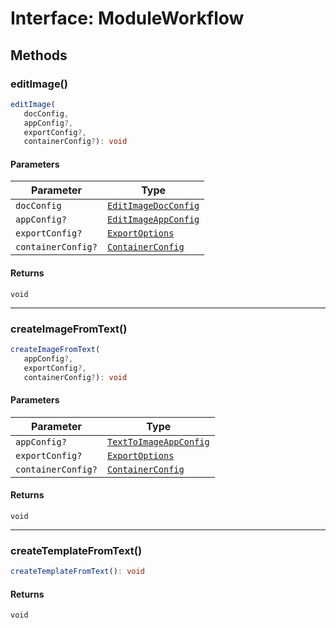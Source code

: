 # Interface: ModuleWorkflow

## Methods

### editImage()

```ts
editImage(
   docConfig, 
   appConfig?, 
   exportConfig?, 
   containerConfig?): void
```

#### Parameters

| Parameter          | Type                                                                                                               |
| ------------------ | ------------------------------------------------------------------------------------------------------------------ |
| `docConfig`        | [`EditImageDocConfig`](../../../../../../shared/src/types/module/DocConfig.types/interfaces/edit-image-doc-config/index.md) |
| `appConfig?`       | [`EditImageAppConfig`](../../../../../../shared/src/types/module/AppConfig.types/interfaces/EditImageapp-config.md) |
| `exportConfig?`    | [`ExportOptions`](../../../../../../shared/src/types/ExportConfig.types/type-aliases/export-options/index.md)             |
| `containerConfig?` | [`ContainerConfig`](../../../../../../shared/src/types/ContainerConfig.types/type-aliases/container-config/index.md)      |

#### Returns

`void`

<hr />

### createImageFromText()

```ts
createImageFromText(
   appConfig?, 
   exportConfig?, 
   containerConfig?): void
```

#### Parameters

| Parameter          | Type                                                                                                                   |
| ------------------ | ---------------------------------------------------------------------------------------------------------------------- |
| `appConfig?`       | [`TextToImageAppConfig`](../../../../../../shared/src/types/module/AppConfig.types/interfaces/TextToImageapp-config.md) |
| `exportConfig?`    | [`ExportOptions`](../../../../../../shared/src/types/ExportConfig.types/type-aliases/export-options/index.md)                 |
| `containerConfig?` | [`ContainerConfig`](../../../../../../shared/src/types/ContainerConfig.types/type-aliases/container-config/index.md)          |

#### Returns

`void`

<hr />

### createTemplateFromText()

```ts
createTemplateFromText(): void
```

#### Returns

`void`
